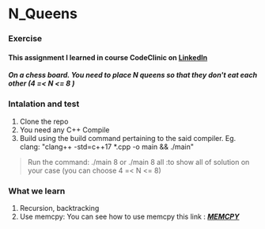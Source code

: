 # N_Queens

### Exercise
#### This assignment I learned in course CodeClinic on [LinkedIn](https://www.linkedin.com/learning/code-clinic-c-plus-plus-2/solution-overview-eight-queens?autoplay=true&contextUrn=urn%3Ali%3AlyndaLearningPath%3A56d799343dd559b764b88a89&u=95224177)
***On a chess board. You need to place N queens so that they don't eat each other (4 =< N <= 8 )***

### Intalation and test 
1. Clone the repo 
2. You need any C++ Compile 
3. Build using the build command pertaining to the said compiler. Eg. clang: "clang++ -std=c++17 *.cpp -o main && ./main"
>Run the command:
>./main 8
> or ./main 8 all :to show all of solution on your case (you can choose  4 =< N <= 8)

### What we learn
1. Recursion, backtracking
2. Use memcpy:
You can see how to use memcpy this link : ***[MEMCPY](https://www.tutorialspoint.com/memcpy-in-c-cplusplus#:~:text=memcpy()%20function%20is%20an,binary%20copy%20of%20the%20data.)***
